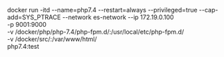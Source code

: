 docker run -itd --name=php7.4 --restart=always --privileged=true --cap-add=SYS_PTRACE --network es-network --ip 172.19.0.100 \
	-p 9001:9000 \
	-v /docker/php/php-7.4/php-fpm.d/:/usr/local/etc/php-fpm.d/ \
	-v /docker/src/:/var/www/html/ \
	php7.4:test